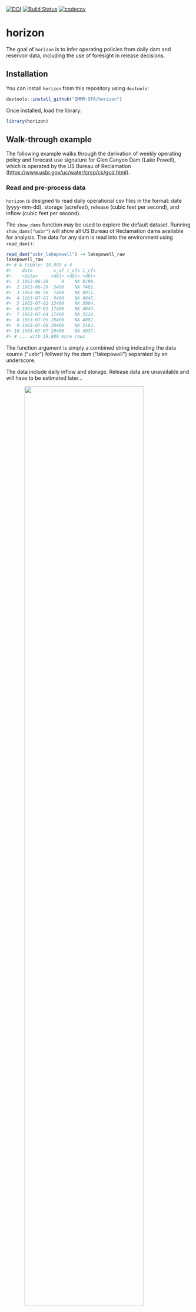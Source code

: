 
<!-- README.md is generated from README.Rmd. Please edit that file -->
[![DOI](https://zenodo.org/badge/156433965.svg)](https://zenodo.org/badge/latestdoi/156433965) [![Build Status](https://travis-ci.org/IMMM-SFA/horizon.svg?branch=master)](https://travis-ci.org/IMMM-SFA/horizon) [![codecov](https://codecov.io/gh/IMMM-SFA/horizon/branch/master/graph/badge.svg)](https://codecov.io/gh/IMMM-SFA/horizon)

horizon
=======

The goal of `horizon` is to infer operating policies from daily dam and reservoir data, including the use of foresight in release decisions.

Installation
------------

You can install `horizon` from this repository using `devtools`:

``` r
devtools::install_github("IMMM-SFA/horizon")
```

Once installed, load the library:

``` r
library(horizon)
```

Walk-through example
--------------------

The following example walks through the derivation of weekly operating policy and forecast use signature for Glen Canyon Dam (Lake Powell), which is operated by the US Bureau of Reclamation (<https://www.usbr.gov/uc/water/crsp/cs/gcd.html>).

### Read and pre-process data

`horizon` is designed to read daily operational csv files in the format: date (yyyy-mm-dd), storage (acrefeet), release (cubic feet per second), and inflow (cubic feet per second).

The `show_dams` function may be used to explore the default dataset. Running `show_dams("usbr"`) will show all US Bureau of Reclamation dams available for analysis. The data for any dam is read into the environment using `read_dam()`:

``` r
read_dam("usbr_lakepowell") -> lakepowell_raw
lakepowell_raw
#> # A tibble: 19,899 x 4
#>    date        s_af r_cfs i_cfs
#>    <date>     <dbl> <dbl> <dbl>
#>  1 1963-06-28     0    NA 8199.
#>  2 1963-06-29  5400    NA 7481.
#>  3 1963-06-30  7400    NA 4911.
#>  4 1963-07-01  9400    NA 4845.
#>  5 1963-07-02 13400    NA 5064.
#>  6 1963-07-03 17400    NA 4847.
#>  7 1963-07-04 17400    NA 3524.
#>  8 1963-07-05 20400    NA 4087.
#>  9 1963-07-06 20400    NA 3162.
#> 10 1963-07-07 20400    NA 3037.
#> # ... with 19,889 more rows
```

The function argument is simply a combined string indicating the data source ("usbr") follwed by the dam ("lakepowell") separated by an underscore.

The data include daily inflow and storage. Release data are unavailable and will have to be estimated later...

<img src="man/figures/README-dam data plot-1.png" width="80%" style="display: block; margin: auto;" />

`horizon` contains a variety of functions for pre-processing the data into the correct format for deriving "forecast use signatures".

#### Step 1: `convert_to_metric`

First, we convert the units to metric volumes (so that inflow and release are daily totals rather than flow rates):

``` r
lakepowell_raw %>% convert_to_metric() ->
  lakepowell_metric  # all units now in Million cubic meters

lakepowell_metric
#> # A tibble: 19,899 x 4
#>    date           s     i     r
#>    <date>     <dbl> <dbl> <dbl>
#>  1 1963-06-28  0    20.1     NA
#>  2 1963-06-29  6.66 18.3     NA
#>  3 1963-06-30  9.13 12.0     NA
#>  4 1963-07-01 11.6  11.9     NA
#>  5 1963-07-02 16.5  12.4     NA
#>  6 1963-07-03 21.5  11.9     NA
#>  7 1963-07-04 21.5   8.62    NA
#>  8 1963-07-05 25.2  10.00    NA
#>  9 1963-07-06 25.2   7.74    NA
#> 10 1963-07-07 25.2   7.43    NA
#> # ... with 19,889 more rows
```

#### Step 2: `fill_NAs`

Next we fill any small gaps in the time series. `fill_NAs` fills gaps up to a maximum of `max_fill_gap` days (default = 10); records containing longer gaps will be excluded from the analysis at a later stage.

``` r
lakepowell_metric %>%
  fill_NAs(max_fill_gap = 10) ->
  # ^^ gaps of maximum 10 days are filled using cubic spline interpolation
  lakepowell_gapfilled

lakepowell_gapfilled
#> # A tibble: 19,899 x 4
#>    date           s     i     r
#>    <date>     <dbl> <dbl> <dbl>
#>  1 1963-06-28  1.56 20.1     NA
#>  2 1963-06-29  6.66 18.3     NA
#>  3 1963-06-30  9.13 12.0     NA
#>  4 1963-07-01 11.6  11.9     NA
#>  5 1963-07-02 16.5  12.4     NA
#>  6 1963-07-03 21.5  11.9     NA
#>  7 1963-07-04 21.5   8.62    NA
#>  8 1963-07-05 25.2  10.00    NA
#>  9 1963-07-06 25.2   7.74    NA
#> 10 1963-07-07 25.2   7.43    NA
#> # ... with 19,889 more rows
```

#### Step 3: `convert_to_water_years`

``` r
lakepowell_gapfilled %>%
  convert_to_water_years() ->
  lakepowell_wateryrs

lakepowell_wateryrs %>%
  filter(water_year == 2016)
#> # A tibble: 366 x 5
#>    water_year date            s     i     r
#>         <dbl> <date>      <dbl> <dbl> <dbl>
#>  1       2016 2015-10-01 15200.  12.9    NA
#>  2       2016 2015-10-02 15190.  15.6    NA
#>  3       2016 2015-10-03 15183.  16.1    NA
#>  4       2016 2015-10-04 15177.  16.5    NA
#>  5       2016 2015-10-05 15215.  66.4    NA
#>  6       2016 2015-10-06 15248.  61.1    NA
#>  7       2016 2015-10-07 15249.  27.3    NA
#>  8       2016 2015-10-08 15249.  26.3    NA
#>  9       2016 2015-10-09 15244.  20.5    NA
#> 10       2016 2015-10-10 15240.  19.9    NA
#> # ... with 356 more rows

# the water year starts 1st October of the prior calendar year
```

#### Step 4: `aggregate_to_water_weeks`

After identifying water years, the daily time series are aggregated to water weeks 1-52 (`horizon:::gen_water_weeks()` may be used to view calendar days to water week mapping).

``` r
lakepowell_wateryrs %>%
  aggregate_to_water_weeks() ->
  lakepowell_weekly

lakepowell_weekly
#> # A tibble: 2,833 x 9
#>    water_year water_week     i     r s_start s_end s_change    r_    i_
#>         <dbl>      <dbl> <dbl> <dbl>   <dbl> <dbl>    <dbl> <dbl> <dbl>
#>  1       1963         40  69.9    NA    11.6  25.2    13.6   56.3    NA
#>  2       1963         41  47.6    NA    25.2  32.6     7.40  40.2    NA
#>  3       1963         42  54.9    NA    32.6  58.5    25.9   29.0    NA
#>  4       1963         43  35.2    NA    58.5  60.9     2.47  32.7    NA
#>  5       1963         44  26.7    NA    60.9  63.4     2.47  24.2    NA
#>  6       1963         45  73.6    NA    63.4 126.     62.9   10.7    NA
#>  7       1963         46  79.3    NA   126.  179.     53.0   26.3    NA
#>  8       1963         47  69.3    NA   179.  224.     44.4   24.9    NA
#>  9       1963         48 132.     NA   224.  369.    146.     0      NA
#> 10       1963         49 152.     NA   369.  485.    116.    36.4    NA
#> # ... with 2,823 more rows
```

Some new variables are introduced, too. `s_start` and `s_end` are the starting and end storage volumes for each week, and `s_change` is the resulting change in storage. The latter is used to back-calculate new variables `i_` and `r_`, which are the inflow and release volumes **estimated** using `s_change` assuming convervation of mass (and no evaporation or other water losses).

#### Step 5: `back_calc_missing_flows`

The final step is then to select the final set of inflow, release and storage variables for forecast use signature derivation:

``` r
lakepowell_weekly %>%
  back_calc_missing_flows(compute_from = "i") ->
  # ^^ compute_from = "i" tells the function to use the estimated release...
  # ... since observed release is missing
  lakepowell_final

lakepowell_final
#> # A tibble: 2,833 x 5
#>    water_year water_week     i     r s_start
#>         <dbl>      <dbl> <dbl> <dbl>   <dbl>
#>  1       1963         40  69.9  56.3    11.6
#>  2       1963         41  47.6  40.2    25.2
#>  3       1963         42  54.9  29.0    32.6
#>  4       1963         43  35.2  32.7    58.5
#>  5       1963         44  26.7  24.2    60.9
#>  6       1963         45  73.6  10.7    63.4
#>  7       1963         46  79.3  26.3   126.
#>  8       1963         47  69.3  24.9   179.
#>  9       1963         48 132.    0     224.
#> 10       1963         49 152.   36.4   369.
#> # ... with 2,823 more rows
```

### Release-availability functions

All of the above steps are rolled into the `compute_availability` function, which takes the additional step of adding the **availability** variable (`a`) for a chosen water week and given future inflow horizon. The availabiltiy is simply the sum of the starting storage and the cumulative inflow out to the chosen horizon (in weeks). For example:

``` r
compute_availability("usbr_lakepowell",
                     # ^^ note that we can simply supply the name of the dam;
                     # the function carries out pre-processing automatically.
                     water_week = 1, horizon = 1,
                     min_allowable_points = 10,
                     cutoff_year = 1995)
#> # A tibble: 24 x 8
#>    water_year water_week     i     r s_start i_sum      a horizon
#>         <dbl>      <dbl> <dbl> <dbl>   <dbl> <dbl>  <dbl>   <int>
#>  1       1995          1 107.   143.  21912. 107.  22019.       1
#>  2       1996          1 152.   264.  27494. 152.  27646.       1
#>  3       1997          1 184.   215.  26080. 184.  26264.       1
#>  4       1998          1 331.   340.  28119. 331.  28450.       1
#>  5       1999          1 135.   260.  27621. 135.  27756.       1
#>  6       2000          1 204.   312.  28353. 204.  28557.       1
#>  7       2001          1 111.   177.  25818. 111.  25929.       1
#>  8       2002          1  58.8  171.  23584.  58.8 23643.       1
#>  9       2003          1  96.0  154.  17849.  96.0 17945.       1
#> 10       2004          1 112.   142.  14936. 112.  15048.       1
#> # ... with 14 more rows
```

This implementation of `compute_availability` provides the required data to display the release-availability scatter for water week 1 with a horizon of 1 week ahead (from the start of the water week). Two additional arguments are supplied. `min_allowable_points` sets a minimum number fo data points, and throws an error in cases where there are less than the specified number of years of release and availability data for a given water week (here set to 10 data points). `cutoff_year` filters the input data to remove all points prior to the cutoff year (here 1995). Long records likely encompass different release policies (and use of forecasts may be relatively recent). The cutoff helps avoid conflating the analysis with multiple operating polcies across many years of operation.

`horizon` features in-built functions for plotting these data:

``` r
hplot_ready_data("usbr_lakepowell", water_week = 1, horizon = 1,
                 cutoff_year = 1995)
```

<img src="man/figures/README-comp av plot-1.png" width="80%" style="display: block; margin: auto;" />

We can add an optimized piecewise linear function with a simple call to `add_piecewise_fn`:

``` r
hplot_ready_data("usbr_lakepowell", water_week = 1, horizon = 1,
                 cutoff_year = 1995,
                 add_piecewise_fn = TRUE)
```

<img src="man/figures/README-comp av plot pw-1.png" width="80%" style="display: block; margin: auto;" />

In the above case it appears that availabilty predics release quite well; the simple policy function fits nicely, particularly for the wetter years of operation when water availability is high. But often availability with . In the following example, where the water week is changed to week 25, we see that water availability with a horizon of 1 week is a poor predictor of the release decision:

``` r
hplot_ready_data("usbr_lakepowell", water_week = 25, horizon = 1,
                 cutoff_year = 1995,
                 add_piecewise_fn = TRUE)
```

<img src="man/figures/README-comp av plot pw wk25-1.png" width="80%" style="display: block; margin: auto;" />

One can use the `hplot_ready_data` function to investigate multiple water weeks and horzions simultaneously:

``` r
hplot_ready_data("usbr_lakepowell", water_week = 24:25, horizon = c(1, 12),
                 cutoff_year = 1995,
                 add_piecewise_fn = TRUE)
```

<img src="man/figures/README-comp av plot pw wk25 mult-1.png" width="80%" style="display: block; margin: auto;" />

Now we see that water availability with a horizon of 12 weeks results in a much closer policy fit than water availability with a horizon of one week. \*\* In deriving the foreccast use signature, we use the above form of analysis to infer the forecast horizon that might be used in determining water release decisions at different weeks of the water year.\*\*

We can generate the piecewise functions for all water weeks with all candidate horizons (1 - 30 weeks ahead) simultaneously using `get_optimized_models`. An optional argument `write_to` (not used here) can be used to specify an output directory where results will be saved in `.csv` format.

``` r
get_optimized_models("usbr_lakepowell") ->
  usbr_lakepowell_pw_all
```

**note:** this can take several minutes to run, since all 30 \* 52 piecewise functions must be optimized. `horizon` is designed to use all cores of your machine to derive these piecewise models.

``` r
usbr_lakepowell_pw_all
#> # A tibble: 1,560 x 7
#>         p1     p2    p3     p4  r_sq water_week horizon
#>      <dbl>  <dbl> <dbl>  <dbl> <dbl>      <int>   <int>
#>  1 0.0027  0.0497  189. 25950. 0.780          1       1
#>  2 0.0068  0.0072  166. 14894. 0.421          2       1
#>  3 0.0028  0.0977  195. 27005. 0.731          3       1
#>  4 0.00240 0.0899  194. 26758. 0.720          4       1
#>  5 0.0051  0.228   225. 27443. 0.825          5       1
#>  6 0.007   0.007   183. 14821. 0.144          6       1
#>  7 0.0017  0.429   219. 27486. 0.31           7       1
#>  8 0.0011  0.361   218. 27345. 0.153          8       1
#>  9 0.0054  0.0461  247. 26479. 0.555          9       1
#> 10 0.0061  0.0061  225. 17605. 0.396         10       1
#> # ... with 1,550 more rows
```

The result includes the parameters (`p1`, `p2`, `p3`, `p4`) and goodness-of-fit (`r_sq`, the coefficient of determination) for piecewise functions for *all* combinations of water weeks and possible inflow horizons from 1 to 30 weeks ahead. The four parameters represent the left-hand and right-hand side function slopes and break-point coordinates (`p3` = release, `p4` = availability), respectively.

### Forecast use signature derivation

If we plot for each water week the R-squared values as a function of the horizon, we begin to get a sense of how foresight may be driving operations:

<img src="man/figures/README-plot policy fits-1.png" width="80%" style="display: block; margin: auto;" />

The plot reveals an interesting shift in pattern throught he water year. Early in the water year (top row) the policy fits (y-axes) are relatively stable across horizons (x-axes); there is no strong evidence of a release policy being driven by any particular inflow horizon more than another. In such cases we infer that releases are dictated by the currently available water (i.e., water in storage plus current period inflow). The shift occurs by around week 16 (mid-January), at which point the policy fits begin to improve with longer horizons. By week 21 (end February) the evidence for foresight in operations becomes very strong, with the 15-week horizon offering a policy fit of approximately 0.8, compared to ~0.2 without foresight use (i.e., horizon = 1 week).

The forecast use signature specifies the horizon used in operations for all weeks of the water year. It is created by selecting the horizon for each water week that provides the closest piecewise function fit.

``` r
usbr_lakepowell_pw_all %>%
  select_best_horizon() %>%
  hplot_selected_models()
```

<img src="man/figures/README-fcast use sig-1.png" width="80%" style="display: block; margin: auto;" />

The above forecast use signature is rather noisy--which is unsurprising given some of the uncertainties in the method. However, we want to avoid inferring forecast use in cases where the policy fits are weak. We also want to avoid sharp spikes. We address the noise with some smoothing:

``` r
usbr_lakepowell_pw_all %>%
  select_best_horizon() %>%
  horizon:::remove_low_rsq(rsq_cutoff = 0.2) %>%
  # ^^ sets horizon to 1 for all cases with R-squared < rsq_cutoff
  horizon:::despike() %>%
  # ^^ removes sharp spikes
  horizon:::post_smooth() %>%
  # ^^ gentle smoothing spline
  hplot_selected_models() + ylim(0, 30)
```

<img src="man/figures/README-fcast use sig smth-1.png" width="80%" style="display: block; margin: auto;" />

The forecast use signature suggests long-range forecast use (~3-4 months ahead) from mid-December (water week 10) through late spring, suggesting that release policy at Glen Canyon may be formed using a combination of planned upstream releases and snowpack information, which indicates the April-June snowmelt-driven inflows.

